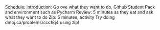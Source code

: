 Schedule:
Introduction: Go ove what they want to do, Github Student Pack and environment such as Pycharm
Review: 5 minutes as they eat and ask what they want to do
Zip: 5 minutes, activity
Try doing dmoj.ca/problems/ccc18j4 using zip!